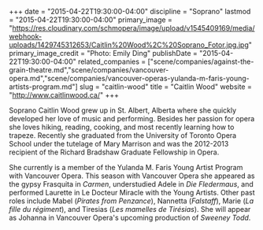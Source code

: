 +++
date = "2015-04-22T19:30:00-04:00"
discipline = "Soprano"
lastmod = "2015-04-22T19:30:00-04:00"
primary_image = "https://res.cloudinary.com/schmopera/image/upload/v1545409169/media/webhook-uploads/1429745312653/Caitlin%20Wood%2C%20Soprano_Fotor.jpg.jpg"
primary_image_credit = "Photo: Emily Ding"
publishDate = "2015-04-22T19:30:00-04:00"
related_companies = ["scene/companies/against-the-grain-theatre.md","scene/companies/vancouver-opera.md","scene/companies/vancouver-operas-yulanda-m-faris-young-artists-program.md"]
slug = "caitlin-wood"
title = "Caitlin Wood"
website = "http://www.caitlinwood.ca/"
+++

Soprano Caitlin Wood grew up in St. Albert, Alberta where she quickly developed her love of music and performing. Besides her passion for opera she loves hiking, reading, cooking, and most recently learning how to trapeze. Recently she graduated from the University of Toronto Opera School under the tutelage of Mary Marrison and was the 2012-2013 recipient of the Richard Bradshaw Graduate Fellowship in Opera.

She currently is a member of the Yulanda M. Faris Young Artist Program with Vancouver Opera. This season with Vancouver Opera she appeared as the gypsy Frasquita in *Carmen*, understudied Adele in *Die Fledermaus*,  and performed Laurette in Le Docteur Miracle with the Young Artists. Other past roles include Mabel (*Pirates from Penzance*), Nannetta (*Falstaff*), Marie (*La fille du régiment*), and Tiresias (*Les mamelles  de Tirésias*). She will appear as Johanna in Vancouver Opera's upcoming production of *Sweeney Todd*.


